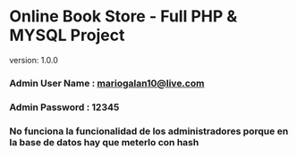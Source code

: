 # Online Book Store - Full PHP & MYSQL Project

version: 1.0.0

### Admin User Name : mariogalan10@live.com
### Admin Password : 12345

### No funciona la funcionalidad de los administradores porque en la base de datos hay que meterlo con hash